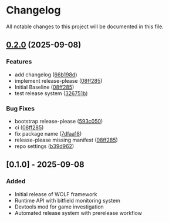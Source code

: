 # Changelog

All notable changes to this project will be documented in this file.

## [0.2.0](https://github.com/Axertin/wolf/compare/wolf-v0.1.0...wolf-v0.2.0) (2025-09-08)


### Features

* add changelog ([66b198d](https://github.com/Axertin/wolf/commit/66b198defadb65e1ccd89bb5570eaf397a71ef54))
* implement release-please ([08ff285](https://github.com/Axertin/wolf/commit/08ff2851a1b9bc0e54c11b28ba95491ba827eef1))
* Initial Baseline ([08ff285](https://github.com/Axertin/wolf/commit/08ff2851a1b9bc0e54c11b28ba95491ba827eef1))
* test release system ([326751b](https://github.com/Axertin/wolf/commit/326751bb73ef6214bccdc15ebd38e550ef67f5ba))


### Bug Fixes

* bootstrap release-please ([593c050](https://github.com/Axertin/wolf/commit/593c050f7b527b47abfea6f3020f656383c4274d))
* ci ([08ff285](https://github.com/Axertin/wolf/commit/08ff2851a1b9bc0e54c11b28ba95491ba827eef1))
* fix package name ([7dfaa18](https://github.com/Axertin/wolf/commit/7dfaa183477fabbe9df11431243ea1e32cbc5129))
* release-please missing manifest ([08ff285](https://github.com/Axertin/wolf/commit/08ff2851a1b9bc0e54c11b28ba95491ba827eef1))
* repo settings ([b39d962](https://github.com/Axertin/wolf/commit/b39d96293635ae05b489c5d92a897e6772eab8d1))

## [0.1.0] - 2025-09-08

### Added
- Initial release of WOLF framework
- Runtime API with bitfield monitoring system
- Devtools mod for game investigation
- Automated release system with prerelease workflow
